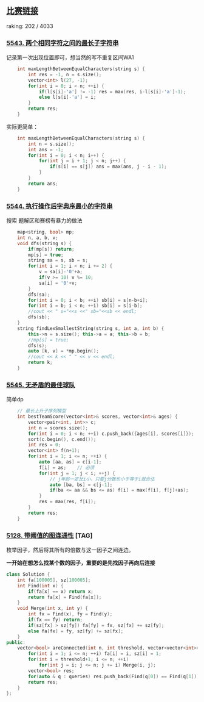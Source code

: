 ## [比赛链接](https://leetcode.cn/contest/weekly-contest-211)

raking: 202 / 4033


### [5543. 两个相同字符之间的最长子字符串](https://leetcode.cn/problems/largest-substring-between-two-equal-characters/)

记录第一次出现位置即可，想当然的写不重复区间WA1

```c++
    int maxLengthBetweenEqualCharacters(string s) {
        int res = -1, n = s.size();
        vector<int> l(27, -1);
        for(int i = 0; i < n; ++i) {
            if(l[s[i]-'a'] != -1) res = max(res, i-l[s[i]-'a']-1);
            else l[s[i]-'a'] = i;
        }
        return res;
    }
```

实际更简单：

```c++
    int maxLengthBetweenEqualCharacters(string s) {
        int n = s.size();
        int ans = -1;
        for(int i = 0; i < n; i++) {
            for(int j = i + 1; j < n; j++) {
                if(s[i] == s[j]) ans = max(ans, j - i - 1);
            }
        }
        return ans;
    }
```



### [5544. 执行操作后字典序最小的字符串](https://leetcode.cn/problems/lexicographically-smallest-string-after-applying-operations/)

搜索 题解区和赛榜有暴力的做法

```c++
    map<string, bool> mp;
    int n, a, b, v;
    void dfs(string s) {
        if(mp[s]) return;
        mp[s] = true;
        string sa = s, sb = s;
        for(int i = 1; i < n; i += 2) {
            v = sa[i]-'0'+a;
            if(v >= 10) v %= 10;
            sa[i] = '0'+v;
        }
        dfs(sa);
        for(int i = 0; i < b; ++i) sb[i] = s[n-b+i];
        for(int i = b; i < n; ++i) sb[i] = s[i-b];
        //cout << " s="<<s <<" sb="<<sb << endl;
        dfs(sb);
    }
    string findLexSmallestString(string s, int a, int b) {
        this->n = s.size(); this->a = a; this->b = b;
        //mp[s] = true;
        dfs(s);
        auto [k, v] = *mp.begin();
        //cout << k << " " << v << endl;
        return k;
    }
```

### [5545. 无矛盾的最佳球队](https://leetcode.cn/problems/best-team-with-no-conflicts/)

简单dp

```c++
    // 最长上升子序列模型
    int bestTeamScore(vector<int>& scores, vector<int>& ages) {
        vector<pair<int, int>> c;
        int n = scores.size();
        for(int i = 0; i < n; ++i) c.push_back({ages[i], scores[i]});
        sort(c.begin(), c.end());
        int res = 0;
        vector<int> f(n+1);
        for(int i = 1; i <= n; ++i) {
            auto [aa, as] = c[i-1];
            f[i] = as;    // 必须
            for(int j = 1; j < i; ++j) {
                // j年龄一定比i小，只要j分数也小于等于i就合法
                auto [ba, bs] = c[j-1];
                if(ba <= aa && bs <= as) f[i] = max(f[i], f[j]+as);
            }
            res = max(res, f[i]);
        }
        return res;
    }
```

### [5128. 带阈值的图连通性](https://leetcode.cn/problems/graph-connectivity-with-threshold/) [TAG]

枚举因子，然后将其所有的倍数与这一因子之间连边。

**一开始在想怎么找某个数的因子，重要的是先找因子再向后连接**

```c++
class Solution {
    int fa[100005], sz[100005];
    int Find(int x) {
        if(fa[x] == x) return x;
        return fa[x] = Find(fa[x]);
    }
    void Merge(int x, int y) {
        int fx = Find(x), fy = Find(y);
        if(fx == fy) return;
        if(sz[fx] > sz[fy]) fa[fy] = fx, sz[fx] += sz[fy];
        else fa[fx] = fy, sz[fy] += sz[fx];
    }
public:
    vector<bool> areConnected(int n, int threshold, vector<vector<int>>& queries) {
        for(int i = 1; i <= n; ++i) fa[i] = i, sz[i] = 1;
        for(int i = threshold+1; i <= n; ++i)
            for(int j = i; j <= n; j += i) Merge(i, j);
        vector<bool> res;
        for(auto & q : queries) res.push_back(Find(q[0]) == Find(q[1]));
        return res;
    }
};
```

